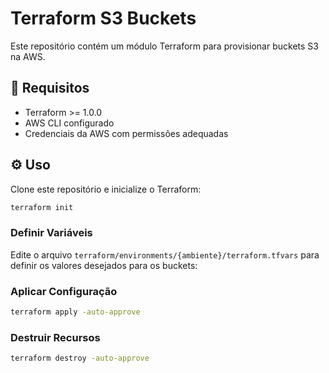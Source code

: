 # Terraform S3 Buckets

Este repositório contém um módulo Terraform para provisionar buckets S3 na AWS.

## 🚀 Requisitos

- Terraform >= 1.0.0
- AWS CLI configurado
- Credenciais da AWS com permissões adequadas

## ⚙️ Uso

Clone este repositório e inicialize o Terraform:

```sh
terraform init
```

### Definir Variáveis

Edite o arquivo `terraform/environments/{ambiente}/terraform.tfvars` para definir os valores desejados para os buckets:

### Aplicar Configuração

```sh
terraform apply -auto-approve
```

### Destruir Recursos

```sh
terraform destroy -auto-approve
```